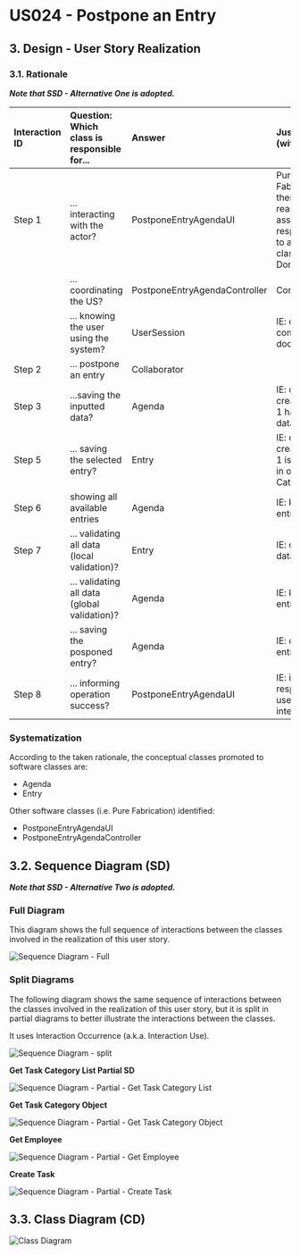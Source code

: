 # US024 - Postpone an Entry

## 3. Design - User Story Realization 

### 3.1. Rationale

_**Note that SSD - Alternative One is adopted.**_

| Interaction ID | Question: Which class is responsible for... | Answer               | Justification (with patterns)                                                                                 |
|:-------------  |:--------------------- |:---------------------|:--------------------------------------------------------------------------------------------------------------|
| Step 1  		 |	... interacting with the actor? | PostponeEntryAgendaUI         | Pure Fabrication: there is no reason to assign this responsibility to any existing class in the Domain Model. |
| 			  		 |	... coordinating the US? | PostponeEntryAgendaController | Controller                                                                                                    |
| 			  		 | ... knowing the user using the system?  | UserSession          | IE: cf. A&A component documentation.                                                                          |
| Step 2  		 |	... postpone an entry						 | Collaborator                     |                                                                                                               |
| Step 3  		 |	...saving the inputted data? | Agenda                 | IE: object created in step 1 has its own data.                                                                |
| Step 5  		 |	... saving the selected entry? | Entry                 | IE: object created in step 1 is classified in one Category.                                                   |
| Step 6  		 |		showing all available entries				 |   Agenda                   |  IE: knows all its entries.                                                                                                               |              
| Step 7  		 |	... validating all data (local validation)? | Entry                | IE: owns its data.                                                                                            | 
| 			  		 |	... validating all data (global validation)? | Agenda         | IE: knows all its entries.                                                                                      | 
| 			  		 |	... saving the posponed entry? | Agenda         | IE: owns all its entries.                                                                                       | 
| Step 8  		 |	... informing operation success?| PostponeEntryAgendaUI         | IE: is responsible for user interactions.                                                                     | 

### Systematization ##

According to the taken rationale, the conceptual classes promoted to software classes are: 

* Agenda
* Entry

Other software classes (i.e. Pure Fabrication) identified: 

* PostponeEntryAgendaUI  
* PostponeEntryAgendaController


## 3.2. Sequence Diagram (SD)

_**Note that SSD - Alternative Two is adopted.**_

### Full Diagram

This diagram shows the full sequence of interactions between the classes involved in the realization of this user story.

![Sequence Diagram - Full](svg/us024-sequence-diagram-full.svg)

### Split Diagrams

The following diagram shows the same sequence of interactions between the classes involved in the realization of this user story, but it is split in partial diagrams to better illustrate the interactions between the classes.

It uses Interaction Occurrence (a.k.a. Interaction Use).

![Sequence Diagram - split](svg/us024-sequence-diagram-split.svg)

**Get Task Category List Partial SD**

![Sequence Diagram - Partial - Get Task Category List](svg/us006-sequence-diagram-partial-get-task-category-list.svg)

**Get Task Category Object**

![Sequence Diagram - Partial - Get Task Category Object](svg/us006-sequence-diagram-partial-get-task-category.svg)

**Get Employee**

![Sequence Diagram - Partial - Get Employee](svg/us006-sequence-diagram-partial-get-employee.svg)

**Create Task**

![Sequence Diagram - Partial - Create Task](svg/us006-sequence-diagram-partial-create-task.svg)

## 3.3. Class Diagram (CD)

![Class Diagram](svg/us024-class-diagram.svg)
